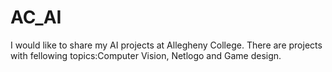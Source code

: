 # AC_AI
I would like to share my AI projects at Allegheny College. There are projects with fellowing topics:Computer Vision, Netlogo and Game design.
